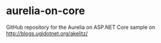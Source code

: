 # aurelia-on-core
GitHub repository for the Aurelia on ASP.NET Core sample on http://blogs.ugidotnet.org/akelitz/
